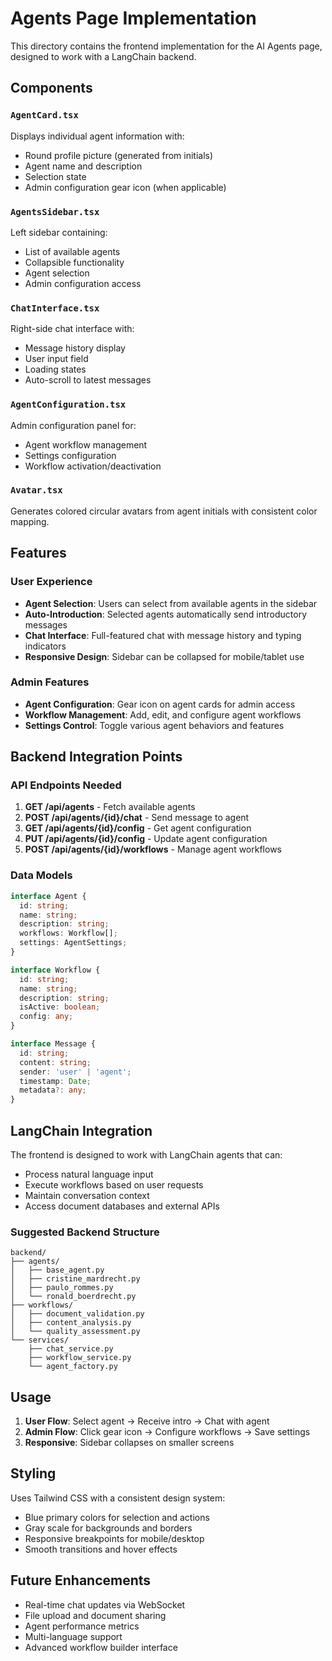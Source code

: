 # Agents Page Implementation

This directory contains the frontend implementation for the AI Agents page, designed to work with a LangChain backend.

## Components

### `AgentCard.tsx`
Displays individual agent information with:
- Round profile picture (generated from initials)
- Agent name and description
- Selection state
- Admin configuration gear icon (when applicable)

### `AgentsSidebar.tsx`
Left sidebar containing:
- List of available agents
- Collapsible functionality
- Agent selection
- Admin configuration access

### `ChatInterface.tsx`
Right-side chat interface with:
- Message history display
- User input field
- Loading states
- Auto-scroll to latest messages

### `AgentConfiguration.tsx`
Admin configuration panel for:
- Agent workflow management
- Settings configuration
- Workflow activation/deactivation

### `Avatar.tsx`
Generates colored circular avatars from agent initials with consistent color mapping.

## Features

### User Experience
- **Agent Selection**: Users can select from available agents in the sidebar
- **Auto-Introduction**: Selected agents automatically send introductory messages
- **Chat Interface**: Full-featured chat with message history and typing indicators
- **Responsive Design**: Sidebar can be collapsed for mobile/tablet use

### Admin Features
- **Agent Configuration**: Gear icon on agent cards for admin access
- **Workflow Management**: Add, edit, and configure agent workflows
- **Settings Control**: Toggle various agent behaviors and features

## Backend Integration Points

### API Endpoints Needed
1. **GET /api/agents** - Fetch available agents
2. **POST /api/agents/{id}/chat** - Send message to agent
3. **GET /api/agents/{id}/config** - Get agent configuration
4. **PUT /api/agents/{id}/config** - Update agent configuration
5. **POST /api/agents/{id}/workflows** - Manage agent workflows

### Data Models
```typescript
interface Agent {
  id: string;
  name: string;
  description: string;
  workflows: Workflow[];
  settings: AgentSettings;
}

interface Workflow {
  id: string;
  name: string;
  description: string;
  isActive: boolean;
  config: any;
}

interface Message {
  id: string;
  content: string;
  sender: 'user' | 'agent';
  timestamp: Date;
  metadata?: any;
}
```

## LangChain Integration

The frontend is designed to work with LangChain agents that can:
- Process natural language input
- Execute workflows based on user requests
- Maintain conversation context
- Access document databases and external APIs

### Suggested Backend Structure
```
backend/
├── agents/
│   ├── base_agent.py
│   ├── cristine_mardrecht.py
│   ├── paulo_rommes.py
│   └── ronald_boerdrecht.py
├── workflows/
│   ├── document_validation.py
│   ├── content_analysis.py
│   └── quality_assessment.py
└── services/
    ├── chat_service.py
    ├── workflow_service.py
    └── agent_factory.py
```

## Usage

1. **User Flow**: Select agent → Receive intro → Chat with agent
2. **Admin Flow**: Click gear icon → Configure workflows → Save settings
3. **Responsive**: Sidebar collapses on smaller screens

## Styling

Uses Tailwind CSS with a consistent design system:
- Blue primary colors for selection and actions
- Gray scale for backgrounds and borders
- Responsive breakpoints for mobile/desktop
- Smooth transitions and hover effects

## Future Enhancements

- Real-time chat updates via WebSocket
- File upload and document sharing
- Agent performance metrics
- Multi-language support
- Advanced workflow builder interface
